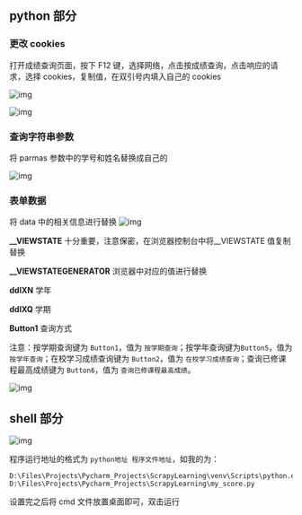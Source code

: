 ## python 部分

### 更改 cookies

打开成绩查询页面，按下 F12 键，选择网络，点击按成绩查询，点击响应的请求，选择 cookies，复制值，在双引号内填入自己的 cookies

![img](https://img2023.cnblogs.com/blog/2770491/202303/2770491-20230306212014234-1646061268.png)

![img](https://img2023.cnblogs.com/blog/2770491/202303/2770491-20230306211440086-1344138205.png)

### 查询字符串参数

将 parmas 参数中的学号和姓名替换成自己的

![img](https://img2023.cnblogs.com/blog/2770491/202303/2770491-20230306212505873-1577056589.png)

### 表单数据

将 data 中的相关信息进行替换
![img](https://img2023.cnblogs.com/blog/2770491/202303/2770491-20230306212947836-1293008502.png)

**\_\_VIEWSTATE** 十分重要，注意保密，在浏览器控制台中将\_\_VIEWSTATE 值复制替换

**\_\_VIEWSTATEGENERATOR** 浏览器中对应的值进行替换

**ddlXN** 学年

**ddlXQ** 学期

**Button1** 查询方式

注意：按学期查询键为 `Button1`，值为 `按学期查询`；按学年查询键为`Button5`，值为 `按学年查询`；在校学习成绩查询键为 `Button2`，值为 `在校学习成绩查询`；查询已修课程最高成绩键为 `Button6`，值为 `查询已修课程最高成绩`。

![img](https://img2023.cnblogs.com/blog/2770491/202303/2770491-20230306212716581-1050201634.png)

## shell 部分

![img](https://img2023.cnblogs.com/blog/2770491/202303/2770491-20230306214220642-1450514412.png)

程序运行地址的格式为 `python地址 程序文件地址`，如我的为：

```
D:\Files\Projects\Pycharm_Projects\ScrapyLearning\venv\Scripts\python.exe D:\Files\Projects\Pycharm_Projects\ScrapyLearning\my_score.py
```

设置完之后将 cmd 文件放置桌面即可，双击运行
